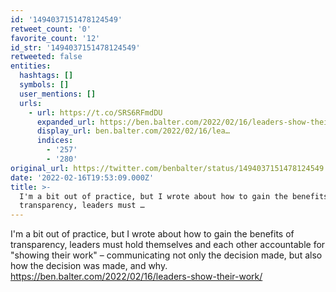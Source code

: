 ```yaml
---
id: '1494037151478124549'
retweet_count: '0'
favorite_count: '12'
id_str: '1494037151478124549'
retweeted: false
entities:
  hashtags: []
  symbols: []
  user_mentions: []
  urls:
    - url: https://t.co/SRS6RFmdDU
      expanded_url: https://ben.balter.com/2022/02/16/leaders-show-their-work/
      display_url: ben.balter.com/2022/02/16/lea…
      indices:
        - '257'
        - '280'
original_url: https://twitter.com/benbalter/status/1494037151478124549
date: '2022-02-16T19:53:09.000Z'
title: >-
  I'm a bit out of practice, but I wrote about how to gain the benefits of
  transparency, leaders must …
---
```


I'm a bit out of practice, but I wrote about how to gain the benefits of transparency, leaders must hold themselves and each other accountable for "showing their work" – communicating not only the decision made, but also how the decision was made, and why. https://ben.balter.com/2022/02/16/leaders-show-their-work/